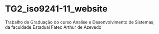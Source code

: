 # TG2_iso9241-11_website
Trabalho de Graduação do curso Analise e Desenvolvimento de Sistemas, da faculdade Estadual Fatec Arthur de Azevedo
